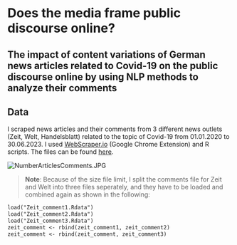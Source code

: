 # Does the media frame public discourse online? 
## The impact of content variations of German news articles related to Covid-19 on the public discourse online by using NLP methods to analyze their comments

## Data
I scraped news articles and their comments from 3 different news outlets (Zeit, Welt, Handelsblatt) related to the topic of Covid-19 from 01.01.2020 to 30.06.2023. I used [WebScraper.io](https://webscraper.io/) (Google Chrome Extension) and R scripts. The files can be found [here](Data/Datafiles).

![NumberArticlesComments.JPG](https://github.com/NadineNicoleSchmitt/Does-the-media-frame-public-discourse-online/blob/main/Data/NumberArticlesComments.JPG)


> __Note__: Because of the size file limit, I split the comments file for Zeit and Welt into three files seperately, and they have to be loaded and combined again as shown in the following:
```markdown
load("Zeit_comment1.Rdata")
load("Zeit_comment2.Rdata")
load("Zeit_comment3.Rdata")
zeit_comment <- rbind(zeit_comment1, zeit_comment2)
zeit_comment <- rbind(zeit_comment, zeit_comment3)
```
